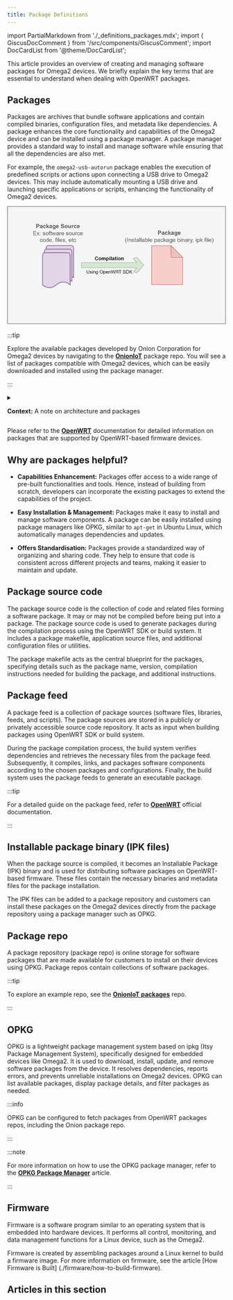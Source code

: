 ```yaml
---
title: Package Definitions
---
```


import PartialMarkdown from './_definitions_packages.mdx';
import { GiscusDocComment } from '/src/components/GiscusComment';
import DocCardList from '@theme/DocCardList';

This article provides an overview of creating and managing software packages for Omega2 devices. We briefly explain the key terms that are essential to understand when dealing with OpenWRT packages.

## Packages

Packages are archives that bundle software applications and contain compiled binaries, configuration files, and metadata like dependencies. A package enhances the core functionality and capabilities of the Omega2 device and can be installed using a package manager. A package manager provides a standard way to install and manage software while ensuring that all the dependencies are also met.

For example, the `omega2-usb-autorun` package enables the execution of predefined scripts or actions upon connecting a USB drive to Omega2 devices. This may include automatically mounting a USB drive and launching specific applications or scripts, enhancing the functionality of Omega2 devices.

![packages-diagram](./assets/packages-diagram.png)

<!-- refer .xml file to edit this diagram in draw.io

packages/assets/packages-diagram.xml
 -->

:::tip

Explore the available packages developed by Onion Corporation for Omega2 devices by navigating to the [**OnionIoT**](http://repo.onioniot.com/omega2/packages/openwrt-22.03.5/onion/) package repo. You will see a list of packages compatible with Omega2 devices, which can be easily downloaded and installed using the package manager.

:::

<details>
<summary>

**Context:** A note on architecture and packages

</summary>

The Omega2 device is based on the `mipsel_24kc` architecture, and only supports packages created for this architecture. Following are the components of the `mipsel_24kc.ipk` package architecture:

- **mipsel:** Refers to processor architecture. It stands for 'Microprocessor without Interlocked Pipeline Stages, Little Endian.' The Omega2 features a Little Endian MIPS Processor.

- **24kc:** Refers to the CPU type. Here, it is a **32-bit RISC** (Reduced Instruction Set Computing) core within the MIPS architecture, used for high-performance applications.

- **.ipk Format:** Represents an IPK (Itsy Package) file, a packaging format for software distribution. It is designed for Linux-based systems, especially in embedded devices.

</details>

Please refer to the [**OpenWRT**](https://openwrt.org/packages/start) documentation for detailed information on packages that are supported by OpenWRT-based firmware devices.

## Why are packages helpful?

- **Capabilities Enhancement:** Packages offer access to a wide range of pre-built functionalities and tools. Hence, instead of building from scratch, developers can incorporate the existing packages to extend the capabilities of the project.

- **Easy Installation & Management:** Packages make it easy to install and manage software components. A package can be easily installed using package managers like OPKG, similar to `apt-get` in Ubuntu Linux, which automatically manages dependencies and updates.

- **Offers Standardisation:** Packages provide a standardized way of organizing and sharing code. They help to ensure that code is consistent across different projects and teams, making it easier to maintain and update.

## Package source code

The package source code is the collection of code and related files forming a software package. It may or may not be compiled before being put into a package. The package source code is used to generate packages during the compilation process using the OpenWRT SDK or build system. It includes a package makefile, application source files, and additional configuration files or utilities.

The package makefile acts as the central blueprint for the packages, specifying details such as the package name, version, compilation instructions needed for building the package, and additional instructions.

## Package feed

A package feed is a collection of package sources (software files, libraries, feeds, and scripts). The package sources are stored in a publicly or privately accessible source code repository. It acts as input when building packages using OpenWRT SDK or build system.

During the package compilation process, the build system verifies dependencies and retrieves the necessary files from the package feed. Subsequently, it compiles, links, and packages software components according to the chosen packages and configurations. Finally, the build system uses the package feeds to generate an executable package.

:::tip

For a detailed guide on the package feed, refer to [**OpenWRT**](https://openwrt.org/docs/guide-developer/feeds#feed_configuration) official documentation.

:::

## Installable package binary (IPK files)

When the package source is compiled, it becomes an Installable Package (IPK) binary and is used for distributing software packages on OpenWRT-based firmware. These files contain the necessary binaries and metadata files for the package installation.

The IPK files can be added to a package repository and customers can install these packages on the Omega2 devices directly from the package repository using a package manager such as OPKG.

## Package repo

A package repository (package repo) is online storage for software packages that are made available for customers to install on their devices using OPKG. Package repos contain collections of software packages.

:::tip

To explore an example repo, see the [**OnionIoT packages**](http://repo.onioniot.com/omega2/packages/openwrt-22.03.5/onion/) repo.

:::

## OPKG

OPKG is a lightweight package management system based on ipkg (Itsy Package Management System), specifically designed for embedded devices like Omega2. It is used to download, install, update, and remove software packages from the device. It resolves dependencies, reports errors, and prevents unreliable installations on Omega2 devices. OPKG can list available packages, display package details, and filter packages as needed.

:::info

OPKG can be configured to fetch packages from OpenWRT packages repos, including the Onion package repo.

:::

:::note

For more information on how to use the OPKG package manager, refer to the [**OPKG Package Manager**](https://documentation.onioniot.com/packages/opkg-package-manager/) article.

:::

## Firmware

Firmware is a software program similar to an operating system that is embedded into hardware devices. It performs all control, monitoring, and data management functions for a Linux device, such as the Omega2.

Firmware is created by assembling packages around a Linux kernel to build a firmware image. For more information on firmware, see the article [How Firmware is Built] (./firmware/how-to-build-firmware).

<!-- chapters card -->
<!-- This section of the documentation deals with OpenWRT Packages. -->

<!-- importing content from definition markdown file (reference: https://docusaurus.io/docs/markdown-features/react#importing-markdown) -->

<PartialMarkdown/>

## Articles in this section

<DocCardList />

<GiscusDocComment />

